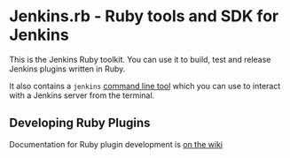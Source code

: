 # Jenkins.rb - Ruby tools and SDK for Jenkins

This is the Jenkins Ruby toolkit. You can use it to build, test and release Jenkins
plugins written in Ruby.

It also contains a `jenkins` [command line tool][1] which you can use
to interact with a Jenkins server from the terminal.

## Developing Ruby Plugins

Documentation for Ruby plugin development is [on the wiki][2]

[1]: https://github.com/cowboyd/jenkins.rb/tree/master/ruby-tools/cli
[2]: https://github.com/cowboyd/jenkins.rb/wiki